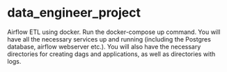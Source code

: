 # data_engineer_project
Airflow ETL using docker. Run the docker-compose up command. 
You will have all the necessary services up and running (including the Postgres database, airflow webserver etc.). 
You will also have the necessary directories for creating dags and applications, as well as directories with logs.

